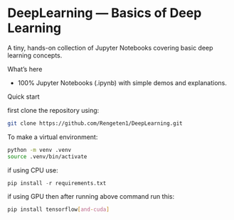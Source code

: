 # DeepLearning — Basics of Deep Learning

A tiny, hands-on collection of Jupyter Notebooks covering basic deep learning concepts.

What’s here
- 100% Jupyter Notebooks (.ipynb) with simple demos and explanations.

Quick start

first clone the repository using:
```bash
git clone https://github.com/Rengeten1/DeepLearning.git
```
To make a virtual environment:
```bash
python -m venv .venv
source .venv/bin/activate
```

if using CPU use:
```python 
pip install -r requirements.txt 
```
if using GPU then after running above command run this:
```bash
pip install tensorflow[and-cuda]
```
